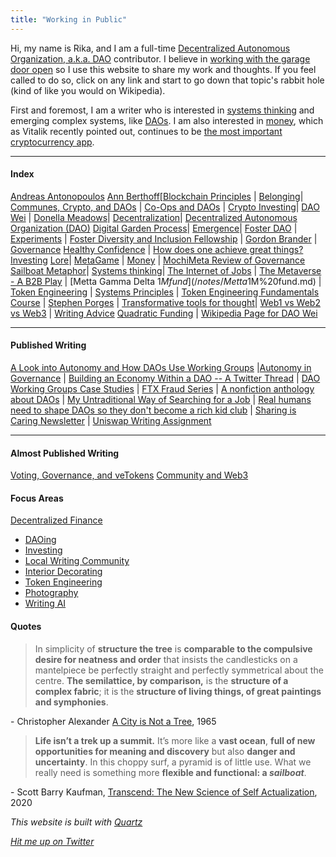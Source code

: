 ```yaml
---
title: "Working in Public"
---
```


Hi, my name is Rika, and I am a full-time [Decentralized Autonomous Organization, a.k.a. DAO](/notes/Decentralized%20Autonomous%20Organization,%20DAO.md) contributor.  I believe in [working with the garage door open](https://notes.andymatuschak.org/About_these_notes?stackedNotes=z21cgR9K3UcQ5a7yPsj2RUim3oM2TzdBByZu) so I use this website to share my work and thoughts. If you feel called to do so, click on any link and start to go down that topic's rabbit hole (kind of like you would on Wikipedia).

First and foremost, I am a writer who is interested in [systems thinking](/notes/Systems%20thinking.md) and emerging complex systems, like [DAOs](/notes/Decentralized%20Autonomous%20Organization,%20DAO.md). I am also interested in [money](/notes/Money.md), which as Vitalik recently pointed out, continues to be [the most important cryptocurrency app](https://vitalik.eth.limo/general/2022/12/05/excited.html).

---

#### Index

[Andreas Antonopoulos](/notes/Andreas%20Antonopoulos.md) [Ann Berthoff](/notes/Ann%20Berthoff.md)[[Blockchain Principles](/notes/Blockchain%20Principles.md) |
[Belonging](/books/The%20Gifts%20of%20Imperfection/Exploring%20the%20Power%20of%20Love,%20Belonging,%20and%20Being%20Enough.md)| [Communes, Crypto, and DAOs](/notes/Communes,%20Crypto,%20and%20DAOs.md) | [Co-Ops and DAOs](/notes/Co-Ops%20and%20DAOs.md) | 
[Crypto Investing](/notes/Crypto%20Investing.md)| [DAO Wei](/notes/DAO%20Wei.md)
| [Donella Meadows](/notes/Donella%20Meadows.md)|
[Decentralization](/notes/Decentralization.md)| [Decentralized Autonomous Organization (DAO)](/notes/Decentralized%20Autonomous%20Organization%20(DAO).md)
[Digital Garden Process](/notes/Digital%20Garden%20Process.md)|
[Emergence](/notes/emergence.md)| [Foster DAO](/notes/Foster%20DAO.md) | [Experiments](/notes/Experiments.md) |  [Foster Diversity and Inclusion Fellowship](/notes/Foster%20Diversity%20and%20Inclusion%20Fellowship.md) | 
[Gordon Brander](/notes/Gordon%20Brander.md) | [Governance](/notes/Governance.md) 
[Healthy Confidence](/notes/Healthy%20Confidence.md) | [How does one achieve great things?](/notes/How%20does%20one%20achieve%20great%20things?.md)
[Investing](/notes/Investing.md)
[Lore](/notes/Lore.md)| [MetaGame](/notes/MetaGame.md) | [Money](/notes/Money.md) | [Mochi](/notes/Mochi.md)[Meta Review of Governance](https://docs.google.com/document/d/1QNgc3sx_1x12Fi2KcWCT1CAvHigq3xrTgt9zycZPZNk/edit?usp=sharing) 
[Sailboat Metaphor](/notes/Sailboat%20Metaphor.md)|
[Systems thinking](/notes/Systems%20thinking.md)|
[The Internet of Jobs](/notes/The%20Internet%20of%20Jobs.md) | [The Metaverse - A B2B Play](/notes/The%20Metaverse%20-%20A%20B2B%20Play.md) | [Metta Gamma Delta $1M fund](/notes/Metta%20Gamma%20Delta%20$1M%20fund.md) | [Token Engineering](/notes/Token%20Engineering.md) | [Systems Principles](/notes/Systems%20thinking.md) | [Token Engineering Fundamentals Course](/notes/Token%20Engineering%20Fundamentals%20Course.md) | [Stephen Porges](/notes/Stephen%20Porges) | 
[Transformative tools for thought](/articles/How%20can%20we%20develop%20transformative%20tools%20for%20thought?.md)| [Web1 vs Web2 vs Web3](/notes/Web1%20vs%20Web2%20vs%20Web3.md) | [Writing Advice](/notes/Writing%20Advice.md)
[Quadratic Funding](/notes/Quadratic%20Funding.md) | [Wikipedia Page for DAO Wei](/notes/Wikipedia%20Page%20for%20DAO%20Wei.md)

--- 
#### Published Writing
[A Look into Autonomy and How DAOs Use Working Groups](https://tally.mirror.xyz/tGkYuQZUtM2_5YLzXBNn8UwNVonWMZSQUEnDP3Wa6BM) |[Autonomy in Governance](/notes/Autonomy%20in%20Governance.md) | 
[Building an Economy Within a DAO -- A Twitter Thread](https://twitter.com/CryptoSocietyS1/status/1516509915153453057?s=20&t=E_U3tIrdUhI62qF9mNPpkg) | [DAO Working Groups Case Studies](/notes/DAO%20Working%20Groups%20Case%20Studies.md) | [FTX Fraud Series](https://www.newsletter.rikagoldberg.com/p/83-ftx-drama-part-i) | [A nonfiction anthology about DAOs](/notes/YODA.md) | [My Untraditional Way of Searching for a Job](https://www.newsletter.rikagoldberg.com/p/78-my-untraditional-way-of-searching) | [Real humans need to shape DAOs so they don't become a rich kid club](https://beincrypto.com/real-humans-need-to-shape-daos-so-they-dont-become-a-rich-kid-club/) | [Sharing is Caring Newsletter](https://www.newsletter.rikagoldberg.com/) | [Uniswap Writing Assignment](https://docs.google.com/document/d/1Y6NHRFBpAaJPp-GYq9TZ63Kz4UzK1V7yC_6dClTO1z4/edit?usp=sharing)

---
#### Almost Published Writing
[Voting, Governance, and veTokens](https://docs.google.com/document/d/1y26rZ9opaShUD3Jkf3-kHxGJE9UhJ0TwmxmwW-qPUio/edit?usp=sharing)  [Community and Web3](/notes/Community%20and%20DAOs.md)

#### Focus Areas
[Decentralized Finance](/notes/Decentralized%20Finance.md)
* [DAOing](/notes/DAOing.md)
* [Investing](/notes/Investing.md)
* [Local Writing Community](/notes/Local%20Writing%20Community.md)
* [Interior Decorating](/notes/Interior%20Decorating.md)
* [Token Engineering](/notes/Token%20Engineering.md)
* [Photography](/notes/Photography.md)
* [Writing AI](/notes/Writing%20AI.md)

#### Quotes

> In simplicity of **structure the tree** is **comparable to the compulsive desire for neatness and order** that insists the candlesticks on a mantelpiece be perfectly straight and perfectly symmetrical about the centre. **The semilattice, by comparison,** is the **structure of a complex fabric**; it is the **structure of living things, of great paintings and symphonies**.

\- Christopher Alexander [A City is Not a Tree](http://en.bp.ntu.edu.tw/wp-content/uploads/2011/12/06-Alexander-A-city-is-not-a-tree.pdf), 1965

> **Life isn’t a trek up a summit.** It’s more like a **vast ocean**, **full of new opportunities for meaning and discovery** but also **danger and uncertainty**. In this choppy surf, a pyramid is of little use. What we really need is something more **flexible and functional: a _sailboat_**.

\-  Scott Barry Kaufman, [Transcend: The New Science of Self Actualization](https://www.goodreads.com/en/book/show/49625550), 2020

_This website is built with [Quartz](https://quartz.jzhao.xyz/)_

[_Hit me up on Twitter_](https://twitter.com/RikaGoldberg)